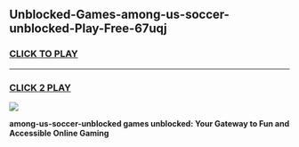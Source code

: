 
## Unblocked-Games-among-us-soccer-unblocked-Play-Free-67uqj
<h3>
<a href="https://premium76.site?title=among-us-soccer-unblocked&ref=23A">CLICK TO PLAY</a></h3>
<hr>

<h3>
<a href="https://premium76.site?title=among-us-soccer-unblocked&ref=23A">CLICK 2 PLAY</a>
  
</h3>

<a href="https://premium76.site?title=among-us-soccer-unblocked&ref=23A"><img src="https://clearcache.store/games.png"></a>


**among-us-soccer-unblocked games unblocked: Your Gateway to Fun and Accessible Online Gaming**
